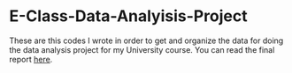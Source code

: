 # E-Class-Data-Analyisis-Project
These are this codes I wrote in order to get and organize the data for doing the data analysis project for my University course. You can read the final report [here](https://app.box.com/s/unhf0r7kepgdlk8kolnvvd9lq6b3t6kg).
